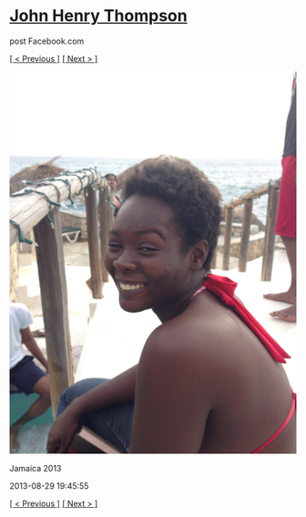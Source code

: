 # [John Henry Thompson](../README.md)
post Facebook.com

[[ < Previous ]](2013-08-29-33.md) [[ Next > ]](2013-08-29-35.md)

[![](../media/2013-08-29/Jamaica-2045.jpg)](../README.md)

Jamaica 2013

2013-08-29 19:45:55

[[ < Previous ]](2013-08-29-33.md) [[ Next > ]](2013-08-29-35.md)